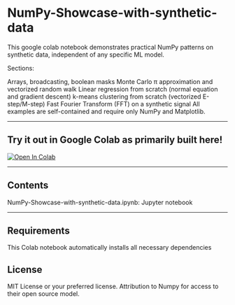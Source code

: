 # NumPy-Showcase-with-synthetic-data
This google colab notebook demonstrates practical NumPy patterns on synthetic data, independent of any specific ML model.

Sections:

Arrays, broadcasting, boolean masks
Monte Carlo π approximation and vectorized random walk
Linear regression from scratch (normal equation and gradient descent)
k-means clustering from scratch (vectorized E-step/M-step)
Fast Fourier Transform (FFT) on a synthetic signal
All examples are self-contained and require only NumPy and Matplotlib.

---

## Try it out in Google Colab as primarily built here!

[![Open In Colab](https://colab.research.google.com/assets/colab-badge.svg)](https://colab.research.google.com/github/RGithub23/NumPy-Showcase-with-synthetic-data/blob/main/numpy_showcase_core.ipynb)

---

## Contents

NumPy-Showcase-with-synthetic-data.ipynb: Jupyter notebook

---
## Requirements

This Colab notebook automatically installs all necessary dependencies

## License

MIT License or your preferred license.  Attribution to Numpy for access to their open source model.
